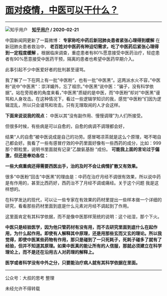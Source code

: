 # [面对疫情，中医可以干什么？](https://www.zhihu.com/answer/1028603183)

------------------------------------------------------------

![知乎用户](https://pic1.zhimg.com/da8e974dc.jpg?source=1940ef5c "知乎用户")&emsp;**[知乎用户](https://www.zhihu.com/people/) / 2020-02-21**

中国新闻网更新了一篇微博： **专家称吃中药后新冠肺炎患者紧张心理得到缓解** 在新冠肺炎患者救治中， **老百姓对中医药有种迫切需求，吃了中医药后紧张心理得到一定程度缓解** 。根据临床调查，重症患者有80%愿意接受中医药治疗，轻症患者有90%愿意接受中医药干预，隔离的患者也希望中医药早期介入。

此事引起不少中医爱好者的批判甚至谩骂。

我了解了一下在网上有一批”中医粉“，也有一批”中医黑“。这两派水火不容，”中医粉“说中”中医黑“：崇洋媚外，忘了祖宗。”中医黑“说中医：”骗子，没有科学依据“。站在旁观者的角度来看，”中医黑”质疑的是中医，而“中医粉”却对“中医黑”谩骂和人身攻击。在这种情况下，看过一些逻辑学知识的我，感觉“中医粉”们因为逻辑混乱，所以只会谩骂和攻击。只有无理取闹的人才会这样。


 **下面来说说我的观点：** 中医以其“没有副作用、慢慢调理”为人们所接受。

但很多时候，有些病是可以自愈的，自愈的病调不调理都会好，

结果“人的自愈”被中医说成是自己的功劳。感冒喝凉茶就是这么个原理，喝不喝自己都会好。我看了一些有感冒疗效的中药里面好像有一些西药的成分，比如：999那个颗粒里，说明书里面就有记录”乙酸氨基酚 “成份。 **可能我上面的言论过于偏激，但还是奉劝各位：** 

 **一些大病重病还得需要西医出手，治的及时不会让病情扩散又有效果。** 



很多“中医粉”回击“中医黑”的理由是：中药在治疗月经不调很有效果，所以说中药是有作用的，甚至比西药好，西药治不了月经不调或痛经。关于这个问题 我是这样想的。

在科学发达的现代，可以让一些专家在有效果的药材里提出一些样本做一个详细的研究，看看那些药材里面到底是什么元素对月经不调起到了作用。

这里面肯定有其科学依据，而不是像中医那样笼统的说明：这个祛湿，那个下火。

 **中医只是经验医学，因为他只管药材有没有用，而不去研究里面到底什么在起作用，为什么起作用。即使有人解释其中原理，还是用那些玄而又玄的理论。所以我觉得，即使中医某些药物有作用，那只是碰到了一只死耗子，死耗子碰多了就有了经验，但并不知道其原理。如果中医真的能让所有的人信服，那就必须建立在科学理论上，而不是还在沿用古人对药理的解释上。** 

 **医学或者科学没有中外之分，只要能治疗病人就有其科学依据在里面。** 



--------------

公众号：大叔的思考 整理

未经允许不得转载

